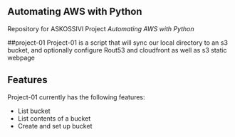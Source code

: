 ## Automating AWS with Python
Repository for ASKOSSIVI Project *Automating AWS with  Python*

##project-01
Project-01 is a script that will sync our local directory to an s3 bucket, and optionally configure Rout53 and cloudfront as well as s3 static webpage


## Features
Project-01 currently has the following features:

- List bucket
- List contents of a bucket
- Create and set up bucket 
